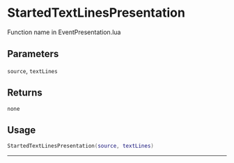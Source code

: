 # StartedTextLinesPresentation
Function name in EventPresentation.lua
## Parameters
`source`, `textLines`
## Returns
`none`
## Usage
```lua
StartedTextLinesPresentation(source, textLines)
```
---
